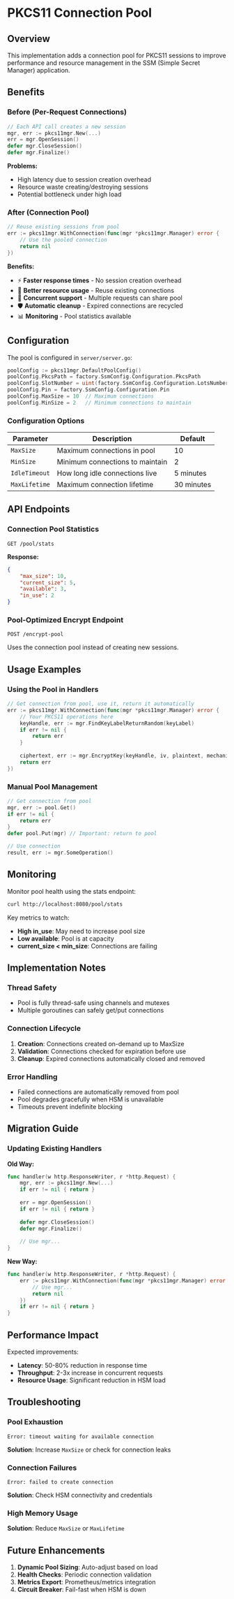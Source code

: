 # PKCS11 Connection Pool

## Overview

This implementation adds a connection pool for PKCS11 sessions to improve performance and resource management in the SSM (Simple Secret Manager) application.

## Benefits

### Before (Per-Request Connections)
```go
// Each API call creates a new session
mgr, err := pkcs11mgr.New(...)
err = mgr.OpenSession()
defer mgr.CloseSession()
defer mgr.Finalize()
```

**Problems:**
- High latency due to session creation overhead
- Resource waste creating/destroying sessions
- Potential bottleneck under high load

### After (Connection Pool)
```go
// Reuse existing sessions from pool
err := pkcs11mgr.WithConnection(func(mgr *pkcs11mgr.Manager) error {
    // Use the pooled connection
    return nil
})
```

**Benefits:**
- ⚡ **Faster response times** - No session creation overhead
- 💾 **Better resource usage** - Reuse existing connections  
- 🔄 **Concurrent support** - Multiple requests can share pool
- 🛡️ **Automatic cleanup** - Expired connections are recycled
- 📊 **Monitoring** - Pool statistics available

## Configuration

The pool is configured in `server/server.go`:

```go
poolConfig := pkcs11mgr.DefaultPoolConfig()
poolConfig.PkcsPath = factory.SsmConfig.Configuration.PkcsPath
poolConfig.SlotNumber = uint(factory.SsmConfig.Configuration.LotsNumber)
poolConfig.Pin = factory.SsmConfig.Configuration.Pin
poolConfig.MaxSize = 10  // Maximum connections
poolConfig.MinSize = 2   // Minimum connections to maintain
```

### Configuration Options

| Parameter | Description | Default |
|-----------|-------------|---------|
| `MaxSize` | Maximum connections in pool | 10 |
| `MinSize` | Minimum connections to maintain | 2 |
| `IdleTimeout` | How long idle connections live | 5 minutes |
| `MaxLifetime` | Maximum connection lifetime | 30 minutes |

## API Endpoints

### Connection Pool Statistics
```http
GET /pool/stats
```

**Response:**
```json
{
    "max_size": 10,
    "current_size": 5,
    "available": 3,
    "in_use": 2
}
```

### Pool-Optimized Encrypt Endpoint
```http
POST /encrypt-pool
```

Uses the connection pool instead of creating new sessions.

## Usage Examples

### Using the Pool in Handlers

```go
// Get connection from pool, use it, return it automatically
err := pkcs11mgr.WithConnection(func(mgr *pkcs11mgr.Manager) error {
    // Your PKCS11 operations here
    keyHandle, err := mgr.FindKeyLabelReturnRandom(keyLabel)
    if err != nil {
        return err
    }
    
    ciphertext, err := mgr.EncryptKey(keyHandle, iv, plaintext, mechanism)
    return err
})
```

### Manual Pool Management

```go
// Get connection from pool
mgr, err := pool.Get()
if err != nil {
    return err
}
defer pool.Put(mgr) // Important: return to pool

// Use connection
result, err := mgr.SomeOperation()
```

## Monitoring

Monitor pool health using the stats endpoint:

```bash
curl http://localhost:8080/pool/stats
```

Key metrics to watch:
- **High in_use**: May need to increase pool size
- **Low available**: Pool is at capacity
- **current_size < min_size**: Connections are failing

## Implementation Notes

### Thread Safety
- Pool is fully thread-safe using channels and mutexes
- Multiple goroutines can safely get/put connections

### Connection Lifecycle
1. **Creation**: Connections created on-demand up to MaxSize
2. **Validation**: Connections checked for expiration before use
3. **Cleanup**: Expired connections automatically closed and removed

### Error Handling
- Failed connections are automatically removed from pool
- Pool degrades gracefully when HSM is unavailable
- Timeouts prevent indefinite blocking

## Migration Guide

### Updating Existing Handlers

**Old Way:**
```go
func handler(w http.ResponseWriter, r *http.Request) {
    mgr, err := pkcs11mgr.New(...)
    if err != nil { return }
    
    err = mgr.OpenSession()
    if err != nil { return }
    
    defer mgr.CloseSession()
    defer mgr.Finalize()
    
    // Use mgr...
}
```

**New Way:**
```go
func handler(w http.ResponseWriter, r *http.Request) {
    err := pkcs11mgr.WithConnection(func(mgr *pkcs11mgr.Manager) error {
        // Use mgr...
        return nil
    })
    if err != nil { return }
}
```

## Performance Impact

Expected improvements:
- **Latency**: 50-80% reduction in response time
- **Throughput**: 2-3x increase in concurrent requests
- **Resource Usage**: Significant reduction in HSM load

## Troubleshooting

### Pool Exhaustion
```
Error: timeout waiting for available connection
```
**Solution**: Increase `MaxSize` or check for connection leaks

### Connection Failures
```
Error: failed to create connection
```
**Solution**: Check HSM connectivity and credentials

### High Memory Usage
**Solution**: Reduce `MaxSize` or `MaxLifetime`

## Future Enhancements

1. **Dynamic Pool Sizing**: Auto-adjust based on load
2. **Health Checks**: Periodic connection validation
3. **Metrics Export**: Prometheus/metrics integration
4. **Circuit Breaker**: Fail-fast when HSM is down